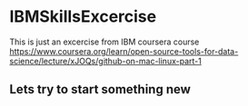 # IBMSkillsExcercise
This is just an excercise from IBM coursera course https://www.coursera.org/learn/open-source-tools-for-data-science/lecture/xJOQs/github-on-mac-linux-part-1
## Lets try to start something new
